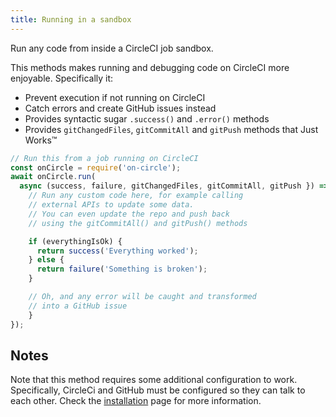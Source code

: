 ```yaml
---
title: Running in a sandbox
---
```


Run any code from inside a CircleCI job sandbox.

This methods makes running and debugging code on CircleCI more enjoyable.
Specifically it:

- Prevent execution if not running on CircleCI
- Catch errors and create GitHub issues instead
- Provides syntactic sugar `.success()` and `.error()` methods
- Provides `gitChangedFiles`, `gitCommitAll` and `gitPush` methods that Just
  Works™

```javascript
// Run this from a job running on CircleCI
const onCircle = require('on-circle');
await onCircle.run(
  async (success, failure, gitChangedFiles, gitCommitAll, gitPush }) => {
    // Run any custom code here, for example calling
    // external APIs to update some data.
    // You can even update the repo and push back
    // using the gitCommitAll() and gitPush() methods

    if (everythingIsOk) {
      return success('Everything worked');
    } else {
      return failure('Something is broken');
    }

    // Oh, and any error will be caught and transformed
    // into a GitHub issue
    }
});
```

## Notes

Note that this method requires some additional configuration to work.
Specifically, CircleCi and GitHub must be configured so they can talk to each
other. Check the [installation][1] page for more information.

[1]: /installation/
